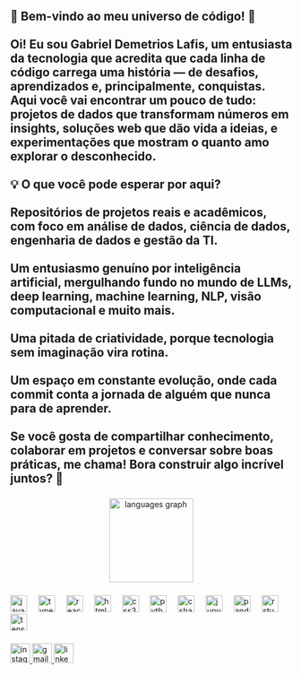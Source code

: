 <h2 align="left">🌟 Bem-vindo ao meu universo de código! 🌟<br><br>Oi! Eu sou Gabriel Demetrios Lafis, um entusiasta da tecnologia que acredita que cada linha de código carrega uma história — de desafios, aprendizados e, principalmente, conquistas. Aqui você vai encontrar um pouco de tudo: projetos de dados que transformam números em insights, soluções web que dão vida a ideias, e experimentações que mostram o quanto amo explorar o desconhecido.<br><br>💡 O que você pode esperar por aqui?<br><br>Repositórios de projetos reais e acadêmicos, com foco em análise de dados, ciência de dados, engenharia de dados e gestão da TI.<br><br>Um entusiasmo genuíno por inteligência artificial, mergulhando fundo no mundo de LLMs, deep learning, machine learning, NLP, visão computacional e muito mais.<br><br>Uma pitada de criatividade, porque tecnologia sem imaginação vira rotina.<br><br>Um espaço em constante evolução, onde cada commit conta a jornada de alguém que nunca para de aprender.<br><br>Se você gosta de compartilhar conhecimento, colaborar em projetos e conversar sobre boas práticas, me chama! Bora construir algo incrível juntos? 🚀</h2>

###

<div align="center">
  <img src="https://github-readme-stats.vercel.app/api/top-langs?username=galafis&locale=en&hide_title=false&layout=compact&card_width=320&langs_count=5&theme=dracula&hide_border=false" height="150" alt="languages graph"  />
</div>

###

<div align="left">
  <img src="https://cdn.jsdelivr.net/gh/devicons/devicon/icons/javascript/javascript-original.svg" height="30" alt="javascript logo"  />
  <img width="12" />
  <img src="https://cdn.jsdelivr.net/gh/devicons/devicon/icons/typescript/typescript-original.svg" height="30" alt="typescript logo"  />
  <img width="12" />
  <img src="https://cdn.jsdelivr.net/gh/devicons/devicon/icons/react/react-original.svg" height="30" alt="react logo"  />
  <img width="12" />
  <img src="https://cdn.jsdelivr.net/gh/devicons/devicon/icons/html5/html5-original.svg" height="30" alt="html5 logo"  />
  <img width="12" />
  <img src="https://cdn.jsdelivr.net/gh/devicons/devicon/icons/css3/css3-original.svg" height="30" alt="css3 logo"  />
  <img width="12" />
  <img src="https://cdn.jsdelivr.net/gh/devicons/devicon/icons/python/python-original.svg" height="30" alt="python logo"  />
  <img width="12" />
  <img src="https://cdn.jsdelivr.net/gh/devicons/devicon/icons/csharp/csharp-original.svg" height="30" alt="csharp logo"  />
  <img width="12" />
  <img src="https://cdn.jsdelivr.net/gh/devicons/devicon/icons/jupyter/jupyter-original.svg" height="30" alt="jupyter logo"  />
  <img width="12" />
  <img src="https://cdn.jsdelivr.net/gh/devicons/devicon/icons/pandas/pandas-original.svg" height="30" alt="pandas logo"  />
  <img width="12" />
  <img src="https://cdn.jsdelivr.net/gh/devicons/devicon/icons/rstudio/rstudio-original.svg" height="30" alt="rstudio logo"  />
  <img width="12" />
  <img src="https://cdn.jsdelivr.net/gh/devicons/devicon/icons/tensorflow/tensorflow-original.svg" height="30" alt="tensorflow logo"  />
</div>

###

<div align="left">
  <a href="https://www.instagram.com/gabrieldlafis/" target="_blank">
    <img src="https://img.shields.io/static/v1?message=Instagram&logo=instagram&label=&color=E4405F&logoColor=white&labelColor=&style=for-the-badge" height="35" alt="instagram logo"  />
  </a>
  <a href="gabrieldemetrios@gmail.com" target="_blank">
    <img src="https://img.shields.io/static/v1?message=Gmail&logo=gmail&label=&color=D14836&logoColor=white&labelColor=&style=for-the-badge" height="35" alt="gmail logo"  />
  </a>
  <a href="www.linkedin.com/in/gabriel-demetrios-lafis-62197711b" target="_blank">
    <img src="https://img.shields.io/static/v1?message=LinkedIn&logo=linkedin&label=&color=0077B5&logoColor=white&labelColor=&style=for-the-badge" height="35" alt="linkedin logo"  />
  </a>
</div>

###
